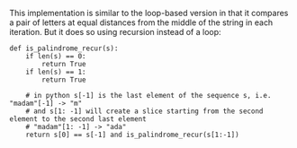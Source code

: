 This implementation is similar to the loop-based version in that it compares a pair of letters at equal distances from the middle of the string in each iteration. But it does so using recursion instead of a loop:
```
def is_palindrome_recur(s):
    if len(s) == 0:
        return True
    if len(s) == 1:
        return True
    
    # in python s[-1] is the last element of the sequence s, i.e. "madam"[-1] -> "m"
    # and s[1: -1] will create a slice starting from the second element to the second last element
    # "madam"[1: -1] -> "ada"
    return s[0] == s[-1] and is_palindrome_recur(s[1:-1])

```